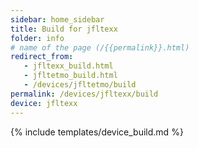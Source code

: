 ```yaml
---
sidebar: home_sidebar
title: Build for jfltexx
folder: info
# name of the page (/{{permalink}}.html)
redirect_from:
   - jfltexx_build.html
   - jfltetmo_build.html
   - /devices/jfltetmo/build
permalink: /devices/jfltexx/build
device: jfltexx
---
```

{% include templates/device_build.md %}
